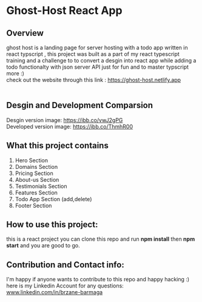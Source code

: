 # Ghost-Host React App
## Overview
ghost host is a landing page for server hosting with a todo app written in react typscript , this project was built as a part of my react typescript training and a challenge to  to convert a desgin into react app while adding a todo functionalty with json server API  just for fun and to master typscript more :) <br>
check out the website through this link : https://ghost-host.netlify.app <br><br>
## Desgin and Development Comparsion
Desgin version image: https://ibb.co/vwJ2gPG <br>
Developed version image: https://ibb.co/ThmhR00 <br>
## What this project contains
1. Hero Section
2. Domains Section
3. Pricing Section
4. About-us Section
5. Testimonials Section
6. Features Section
7. Todo App Section (add,delete)
8. Footer Section

## How to use this project:
this is a react project you can clone this repo and run **npm install** then **npm start** and you are good to go.<br>


## Contribution and  Contact info:

 I'm happy if anyone wants to contribute to this repo  and happy hacking :)<br>
 here is my Linkedin Account for any questions: www.linkedin.com/in/brzane-barmaga
